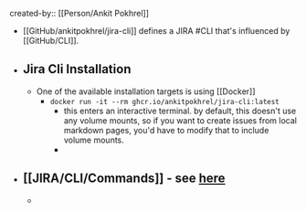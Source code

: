 created-by:: [[Person/Ankit Pokhrel]]

- [[GitHub/ankitpokhrel/jira-cli]] defines a JIRA #CLI that's influenced by [[GitHub/CLI]].
- ## Jira Cli Installation
	- One of the available installation targets is using [[Docker]]
		- `docker run -it --rm ghcr.io/ankitpokhrel/jira-cli:latest`
			- this enters an interactive terminal. by default, this doesn't use any volume mounts, so if you want to create issues from local markdown pages, you'd have to modify that to include volume mounts.
			-
- ## [[JIRA/CLI/Commands]] - see [here](https://github.com/ankitpokhrel/jira-cli?tab=readme-ov-file#commands)
	-